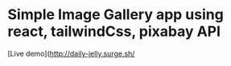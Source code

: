 # Simple Image Gallery app using react, tailwindCss, pixabay API

[Live demo](http://daily-jelly.surge.sh/
